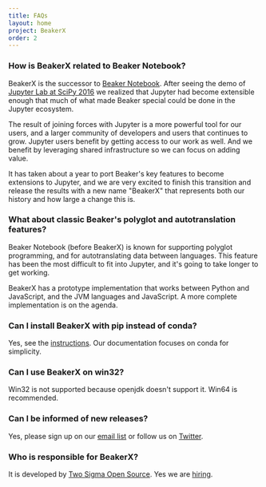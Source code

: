 ```yaml
---
title: FAQs
layout: home
project: BeakerX
order: 2
---
```


### How is BeakerX related to Beaker Notebook?

BeakerX is the successor to [Beaker Notebook](http://beakernotebook.com/).
After seeing the demo of
[Jupyter Lab at SciPy 2016](https://www.youtube.com/watch?v=Ejh0ftSjk6g)
we realized that Jupyter had become extensible enough that much of
what made Beaker special could be done in the Jupyter ecosystem.

The result of joining forces with Jupyter is a more powerful tool for
our users, and a larger community of developers and users that
continues to grow.  Jupyter users benefit by getting access to our
work as well.  And we benefit by leveraging shared infrastructure so
we can focus on adding value.

It has taken about a year to port Beaker's key features to become
extensions to Jupyter, and we are very excited to finish this
transition and release the results with a new name "BeakerX" that
represents both our history and how large a change this is.

### What about classic Beaker's polyglot and autotranslation features?

Beaker Notebook (before BeakerX) is known for supporting polyglot
programming, and for autotranslating data between languages.  This
feature has been the most difficult to fit into Jupyter, and it's
going to take longer to get working.

BeakerX has a prototype implementation that works between Python and
JavaScript, and the JVM languages and JavaScript.  A more complete
implementation is on the agenda.

### Can I install BeakerX with pip instead of conda?

Yes, see the [instructions](/documentation#pip).  Our documentation
focuses on conda for simplicity.

### Can I use BeakerX on win32?

Win32 is not supported because openjdk doesn't support it.  Win64 is recommended.

### Can I be informed of new releases?

Yes, please sign up on our [email
list](http://beakernotebook.us3.list-manage.com/subscribe?u=d05838b85c905bc618b25e5a9&id=6b3010163c)
or follow us on [Twitter](https://twitter.com/beakerxnotebook).

### Who is responsible for BeakerX?

It is developed by [Two Sigma Open
Source](http://opensource.twosigma.com/). Yes we are
[hiring](https://www.twosigma.com/careers).
